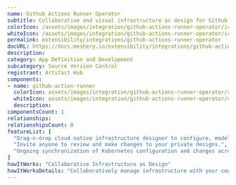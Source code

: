 ```yaml
---
name: Github Actions Runner Operator
subtitle: Collaborative and visual infrastructure as design for Github Actions Runner Operator
colorIcon: /assets/images/integration/github-actions-runner-operator/icons/color/github-actions-runner-operator-color.svg
whiteIcon: /assets/images/integration/github-actions-runner-operator/icons/white/github-actions-runner-operator-white.svg
permalink: extensibility/integrations/github-actions-runner-operator
docURL: https://docs.meshery.io/extensibility/integrations/github-actions-runner-operator
description: 
category: App Definition and Development
subcategory: Source Version Control
registrant: Artifact Hub
components: 
- name: github-action-runner
  colorIcon: assets/images/integration/github-actions-runner-operator/components/github-action-runner/icons/color/github-action-runner-color.svg
  whiteIcon: assets/images/integration/github-actions-runner-operator/components/github-action-runner/icons/white/github-action-runner-white.svg
  description: 
componentsCount: 1
relationships: 
relationshipsCount: 0
featureList: [
  "Drag-n-drop cloud native infrastructure designer to configure, model, and deploy your workloads.",
  "Invite anyone to review and make changes to your private designs.",
  "Ongoing synchronization of Kubernetes configuration and changes across any number of clusters."
]
howItWorks: "Collaborative Infrastructure as Design"
howItWorksDetails: "Collaboratively manage infrastructure with your coworkers synchronously sharing the same designs."
---
```

